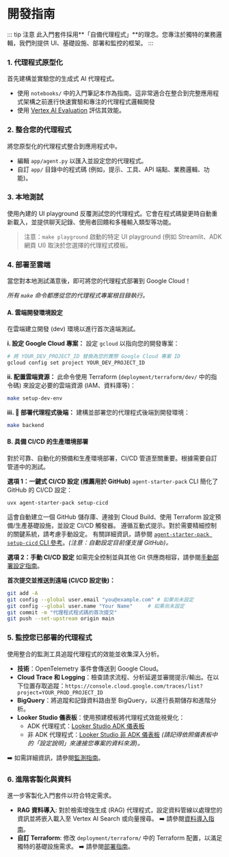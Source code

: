 # 開發指南

::: tip 注意
此入門套件採用**「自備代理程式」**的理念。您專注於獨特的業務邏輯，我們則提供 UI、基礎設施、部署和監控的框架。
:::

### 1. 代理程式原型化
首先建構並實驗您的生成式 AI 代理程式。
*   使用 `notebooks/` 中的入門筆記本作為指南。這非常適合在整合到完整應用程式架構之前進行快速實驗和專注的代理程式邏輯開發
*   使用 [Vertex AI Evaluation](https://cloud.google.com/vertex-ai/generative-ai/docs/models/evaluation-overview) 評估其效能。

### 2. 整合您的代理程式
將您原型化的代理程式整合到應用程式中。

*   編輯 `app/agent.py` 以匯入並設定您的代理程式。
*   自訂 `app/` 目錄中的程式碼 (例如，提示、工具、API 端點、業務邏輯、功能)。

### 3. 本地測試
使用內建的 UI playground 反覆測試您的代理程式。它會在程式碼變更時自動重新載入，並提供聊天記錄、使用者回饋和多種輸入類型等功能。

> 注意：`make playground` 啟動的特定 UI playground (例如 Streamlit、ADK 網頁 UI) 取決於您選擇的代理程式模板。

### 4. 部署至雲端
當您對本地測試滿意後，即可將您的代理程式部署到 Google Cloud！

*所有 `make` 命令都應從您的代理程式專案根目錄執行。*

#### A. 雲端開發環境設定
在雲端建立開發 (dev) 環境以進行首次遠端測試。

**i. 設定 Google Cloud 專案：**
設定 `gcloud` 以指向您的開發專案：
```bash
# 將 YOUR_DEV_PROJECT_ID 替換為您的實際 Google Cloud 專案 ID
gcloud config set project YOUR_DEV_PROJECT_ID
```

**ii. 配置雲端資源：**
此命令使用 Terraform (`deployment/terraform/dev/` 中的指令碼) 來設定必要的雲端資源 (IAM、資料庫等)：
```bash
make setup-dev-env
```

**iii. 🚀 部署代理程式後端：**
建構並部署您的代理程式後端到開發環境：
```bash
make backend
```

#### B. 具備 CI/CD 的生產環境部署
對於可靠、自動化的預備和生產環境部署，CI/CD 管道至關重要。根據需要自訂管道中的測試。

**選項 1：一鍵式 CI/CD 設定 (推薦用於 GitHub)**
`agent-starter-pack` CLI 簡化了 GitHub 的 CI/CD 設定：
```bash
uvx agent-starter-pack setup-cicd
```
這會自動建立一個 GitHub 儲存庫、連接到 Cloud Build、使用 Terraform 設定預備/生產基礎設施，並設定 CI/CD 觸發器。
遵循互動式提示。對於需要精細控制的關鍵系統，請考慮手動設定。
有關詳細資訊，請參閱 [`agent-starter-pack setup-cicd` CLI 參考](../cli/setup_cicd)。*(注意：自動設定目前僅支援 GitHub)。*

**選項 2：手動 CI/CD 設定**
如需完全控制並與其他 Git 供應商相容，請參閱[手動部署設定指南](./deployment.md)。

**首次提交並推送到遠端 (CI/CD 設定後)：**
```bash
git add -A
git config --global user.email "you@example.com" # 如果尚未設定
git config --global user.name "Your Name"     # 如果尚未設定
git commit -m "代理程式程式碼的首次提交"
git push --set-upstream origin main
```

### 5. 監控您已部署的代理程式
使用整合的監測工具追蹤代理程式的效能並收集深入分析。
*   **技術**：OpenTelemetry 事件會傳送到 Google Cloud。
*   **Cloud Trace 和 Logging**：檢查請求流程、分析延遲並審閱提示/輸出。在以下位置存取追蹤：`https://console.cloud.google.com/traces/list?project=YOUR_PROD_PROJECT_ID`
*   **BigQuery**：將追蹤和記錄資料路由至 BigQuery，以進行長期儲存和進階分析。
*   **Looker Studio 儀表板**：使用預建模板將代理程式效能視覺化：
    *   ADK 代理程式：[Looker Studio ADK 儀表板](https://lookerstudio.google.com/c/reporting/46b35167-b38b-4e44-bd37-701ef4307418/page/tEnnC)
    *   非 ADK 代理程式：[Looker Studio 非 ADK 儀表板](https://lookerstudio.google.com/c/reporting/fa742264-4b4b-4c56-81e6-a667dd0f853f/page/tEnnC)
    *(請記得依照儀表板中的「設定說明」來連接您專案的資料來源)。*

➡️ 如需詳細資訊，請參閱[監測指南](./observability.md)。
### 6. 進階客製化與資料
進一步客製化入門套件以符合特定需求。

*   **RAG 資料導入**: 對於檢索增強生成 (RAG) 代理程式，設定資料管線以處理您的資訊並將嵌入載入至 Vertex AI Search 或向量搜尋。
    ➡️ 請參閱[資料導入指南](./data-ingestion.md)。
*   **自訂 Terraform**: 修改 `deployment/terraform/` 中的 Terraform 配置，以滿足獨特的基礎設施需求。
    ➡️ 請參閱[部署指南](./deployment.md)。
